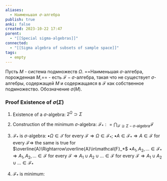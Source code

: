 ```yaml
---
aliases:
  - Наименьшая 𝜎-алгебра
publish: true
anki: false
created: 2023-10-22 17:47
parent:
  - "[[Special sigma-algebras]]"
connected:
  - "[[Sigma algebra of subsets of sample space]]"
tags:
  - empty
---
```

Пусть $M$ - система подмножеств $\Omega$. 
==Наименьшая $\sigma$-алгебра, порожденная $M$,==  - есть $\mathscr{F}-\sigma$-алгебра, такая что не существует $\sigma$-алгебры, содержащей $M$ и содержащаяся в $\mathscr{F}$ как собственное подмножество. 
Обозначение $\sigma(M).$

### Proof Existence of $\sigma(\Sigma)$
 1. Existence of a $\sigma$-algebra:
 $2^\Omega\supset\Sigma$
 
1. Construction of the minimum $\sigma$-algebra:
$\mathcal{F} _* : = \bigcap _{\mathcal{F} \supseteq \Sigma- \sigma\text{-algebra}}\mathcal{F}$

3. $\mathcal{F}_*$ is $\sigma$-algebra:
$\bullet\Omega\in\mathcal{T}$ for every $\mathcal{F}\Rightarrow\Omega\in\mathcal{F}_*;$ 
$\bullet A\in\mathcal{F}_*\Rightarrow A\in\mathcal{F}$ for every $\mathcal{F}\Rightarrow$
 the same is true for $\overline{A}\Rightarrow\overline{A}\in\mathcal{F}_*$
$\bullet A_1,A_2,\ldots\in\mathcal{F}_*\Rightarrow A_1,A_2,\ldots\in\mathcal{F}$ 
for every $\mathscr{F}\Rightarrow A_1\cup A_2\cup\ldots\in\mathscr{F}$ 
for every $\mathcal{F}\Rightarrow A_1\cup A_2\cup\ldots\in\mathcal{F}_*$

4. $\mathcal{F}_*$ is minimum:


















